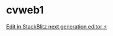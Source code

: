 # cvweb1

[Edit in StackBlitz next generation editor ⚡️](https://stackblitz.com/~/github.com/leonzijun/cvweb1)